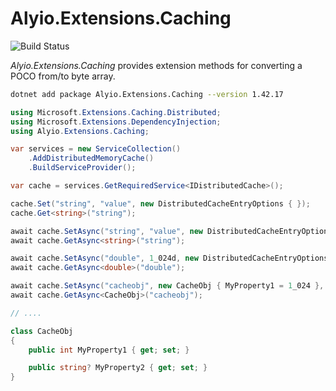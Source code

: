 # Alyio.Extensions.Caching

![Build Status](https://github.com/qqbuby/Alyio.Extensions.Caching/actions/workflows/ci.yml/badge.svg?branch=main)

*Alyio.Extensions.Caching* provides extension methods for converting a POCO from/to byte array.

```sh
dotnet add package Alyio.Extensions.Caching --version 1.42.17
```

```cs
using Microsoft.Extensions.Caching.Distributed;
using Microsoft.Extensions.DependencyInjection;
using Alyio.Extensions.Caching;

var services = new ServiceCollection()
    .AddDistributedMemoryCache()
    .BuildServiceProvider();

var cache = services.GetRequiredService<IDistributedCache>();

cache.Set("string", "value", new DistributedCacheEntryOptions { });
cache.Get<string>("string");

await cache.SetAsync("string", "value", new DistributedCacheEntryOptions { });
await cache.GetAsync<string>("string");

await cache.SetAsync("double", 1_024d, new DistributedCacheEntryOptions { });
await cache.GetAsync<double>("double");

await cache.SetAsync("cacheobj", new CacheObj { MyProperty1 = 1_024 }, new DistributedCacheEntryOptions { });
await cache.GetAsync<CacheObj>("cacheobj");

// ....

class CacheObj
{
    public int MyProperty1 { get; set; }

    public string? MyProperty2 { get; set; }
}
```
